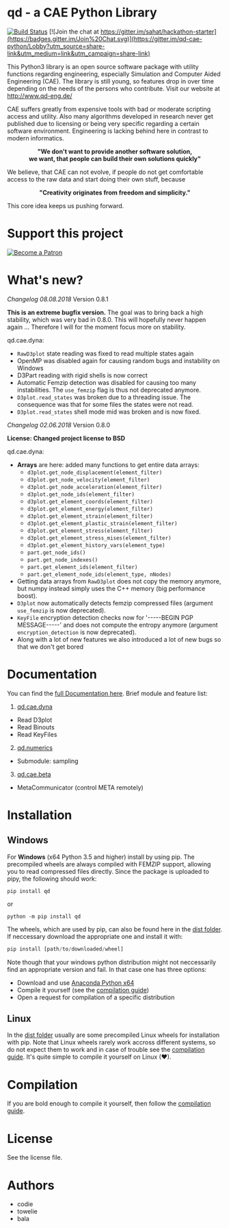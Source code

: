 

# qd - a CAE Python Library

[![Build Status](https://travis-ci.org/qd-cae/qd-cae-python.svg?branch=master)](https://travis-ci.org/qd-cae/qd-cae-python)
[![Join the chat at https://gitter.im/sahat/hackathon-starter](https://badges.gitter.im/Join%20Chat.svg)](https://gitter.im/qd-cae-python/Lobby?utm_source=share-link&utm_medium=link&utm_campaign=share-link)

This Python3 library is an open source software package with utility functions regarding engineering, especially Simulation and Computer Aided Engineering (CAE).
The library is still young, so features drop in over time depending on the needs of the persons who contribute. Visit our website at http://www.qd-eng.de/

CAE suffers greatly from expensive tools with bad or moderate scripting access and utility. Also many algorithms developed in research never get published due to licensing or being very specific regarding a certain software environment. Engineering is lacking behind here in contrast to modern informatics.

<p style="text-align: center;"><b>"We don't want to provide another software solution, 
<br>we want, that people can build their own solutions quickly"</b></p>

We believe, that CAE can not evolve, if people do not get comfortable access to the raw data and start doing their own stuff, because 

<p style="text-align: center;"><b>"Creativity originates from freedom and simplicity."</b></p>

This core idea keeps us pushing forward. 

# Support this project

[![Become a Patron](https://c5.patreon.com/external/logo/become_a_patron_button.png)](https://www.patreon.com/bePatron?u=8375141)

# What's new?

*Changelog 08.08.2018*
Version 0.8.1

**This is an extreme bugfix version.**  The goal was to bring back a high stability, which was very bad in 0.8.0. This will hopefully never happen again ... Therefore I will for the moment focus more on stability.

qd.cae.dyna:
 - `RawD3plot` state reading was fixed to read multiple states again
 - OpenMP was disabled again for causing random bugs and instability on Windows
 - D3Part reading with rigid shells is now correct
 - Automatic Femzip detection was disabled for causing too many instabilities. The `use_femzip` flag is thus not deprecated anymore.
 - `D3plot.read_states` was broken due to a threading issue. The consequence was that for some files the states were not read.
 - `D3plot.read_states` shell mode mid was broken and is now fixed.


*Changelog 02.06.2018*
Version 0.8.0

**License: Changed project license to BSD**

qd.cae.dyna:
 - **Arrays** are here: added many functions to get entire data arrays:
   - `d3plot.get_node_displacement(element_filter)`
   - `d3plot.get_node_velocity(element_filter)`
   - `d3plot.get_node_acceleration(element_filter)`
   - `d3plot.get_node_ids(element_filter)`
   - `d3plot.get_element_coords(element_filter)`
   - `d3plot.get_element_energy(element_filter)`
   - `d3plot.get_element_strain(element_filter)`
   - `d3plot.get_element_plastic_strain(element_filter)`
   - `d3plot.get_element_stress(element_filter)`
   - `d3plot.get_element_stress_mises(element_filter)`
   - `d3plot.get_element_history_vars(element_type)`
   - `part.get_node_ids()`
   - `part.get_node_indexes()`
   - `part.get_element_ids(element_filter)`
   - `part.get_element_node_ids(element_type, nNodes)`
 - Getting data arrays from `RawD3plot` does not copy the memory anymore, but numpy instead simply uses the C++ memory (big performance boost).
 - `D3plot` now automatically detects femzip compressed files (argument `use_femzip` is now deprecated).
 - `KeyFile` encryption detection checks now for '-----BEGIN PGP MESSAGE-----' and does not compute the entropy anymore (argument `encryption_detection` is now deprecated).
 - Along with a lot of new features we also introduced a lot of new bugs so that we don't get bored


# Documentation

You can find the [full Documentation here](https://qd-cae.github.io/qd-cae-python/build/html/index.html). Brief module and feature list:

1. [qd.cae.dyna ](https://qd-cae.github.io/qd-cae-python/build/html/qd_cae_dyna.html)
  - Read D3plot
  - Read Binouts
  - Read KeyFiles
2. [qd.numerics](https://qd-cae.github.io/qd-cae-python/build/html/qd_numerics.html)
  - Submodule: sampling
3. [qd.cae.beta](https://qd-cae.github.io/qd-cae-python/build/html/qd_cae_beta.html)
  - MetaCommunicator (control META remotely)

# Installation

## Windows

For **Windows** (x64 Python 3.5 and higher) install by using pip. The precompiled wheels are always compiled with FEMZIP support, allowing you to read compressed files directly. Since the package is uploaded to pipy, the following should work:

```
pip install qd
```

or

```
python -m pip install qd
```

The wheels, which are used by pip, can also be found here in the [dist folder](https://github.com/qd-cae/qd-cae-python/tree/master/dist). If neccessary download the appropriate one and install it with:

```python
pip install [path/to/downloaded/wheel]
```

Note though that your windows python distribution might not neccessarily find an appropriate version and fail. In that case one has three options:

 - Download and use [Anaconda Python x64](https://www.continuum.io/downloads#windows)
 - Compile it yourself (see the [compilation guide](https://qd-cae.github.io/qd-cae-python/build/html/compilation_guide.html))  
 - Open a request for compilation of a specific distribution

## Linux

In the [dist folder](https://github.com/qd-cae/qd-cae-python/tree/master/dist) usually are some precompiled Linux wheels for installation with pip. Note that Linux wheels rarely work accross different systems, so do not expect them to work and in case of trouble see the [compilation guide](https://qd-cae.github.io/qd-cae-python/build/html/compilation_guide.html). It's quite simple to compile it yourself on Linux (❤).

# Compilation

If you are bold enough to compile it yourself, then follow the [compilation guide](https://qd-cae.github.io/qd-cae-python/build/html/compilation_guide.html).

# License

See the license file.

# Authors

- codie 
- towelie
- bala
